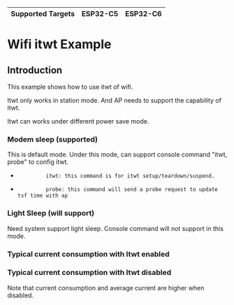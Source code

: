 | Supported Targets | ESP32-C5 | ESP32-C6 |
| ----------------- | -------- | -------- |

# Wifi itwt Example

## Introduction
This example shows how to use itwt of wifi.

Itwt only works in station mode. And AP needs to support the capability of itwt.

Itwt can works under different power save mode.

### Modem sleep (supported)
This is default mode. Under this mode, can support console command "itwt, probe" to config itwt.

*              itwt: this command is for itwt setup/teardown/suspend.
*              probe: this command will send a probe request to update tsf time with ap

### Light Sleep (will support)
Need system support light sleep. Console command will not support in this mode.

### Typical current consumption with Itwt enabled


### Typical current consumption with Itwt disabled


Note that current consumption and average current are higher when disabled.
